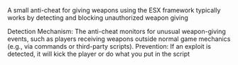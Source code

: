 A small anti-cheat for giving weapons using the ESX framework typically works by detecting and blocking unauthorized weapon giving

Detection Mechanism: The anti-cheat monitors for unusual weapon-giving events, such as players receiving weapons outside normal game mechanics (e.g., via commands or third-party scripts).
Prevention: If an exploit is detected, it will kick the player or do what you put in the script
